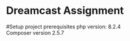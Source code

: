 # Dreamcast Assignment

#Setup project prerequisites
php version: 8.2.4 <br>
Composer version 2.5.7
